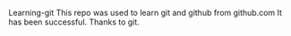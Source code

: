 Learning-git
This repo was used to learn git and github from github.com
It has been successful.
Thanks to git.
